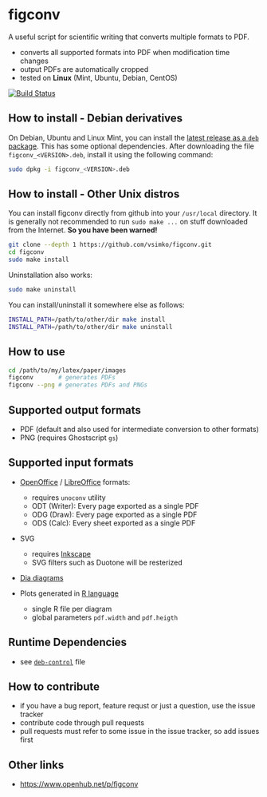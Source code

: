 # figconv
A useful script for scientific writing that converts multiple formats to PDF.

- converts all supported formats into PDF when modification time changes
- output PDFs are automatically cropped
- tested on **Linux** (Mint, Ubuntu, Debian, CentOS)

[![Build Status](https://travis-ci.org/vsimko/figconv.svg?branch=master)](https://travis-ci.org/vsimko/figconv)

## How to install - Debian derivatives

On Debian, Ubuntu and Linux Mint, you can install the [latest release as a `deb` package](https://github.com/vsimko/figconv/releases/latest). This has some optional dependencies.
After downloading the file `figconv_<VERSION>.deb`, install it using the following command:
```sh
sudo dpkg -i figconv_<VERSION>.deb
```

## How to install - Other Unix distros

You can install figconv directly from github into your `/usr/local` directory.
It is generally not recommended to run `sudo make ...` on stuff downloaded from the Internet.
**So you have been warned!**
```sh
git clone --depth 1 https://github.com/vsimko/figconv.git
cd figconv
sudo make install
```
Uninstallation also works:
```sh
sudo make uninstall
```

You can install/uninstall it somewhere else as follows:
```sh
INSTALL_PATH=/path/to/other/dir make install
INSTALL_PATH=/path/to/other/dir make uninstall
```

## How to use
```sh
cd /path/to/my/latex/paper/images
figconv       # generates PDFs
figconv --png # generates PDFs and PNGs
```

## Supported output formats
- PDF (default and also used for intermediate conversion to other formats)
- PNG (requires Ghostscript `gs`)

## Supported input formats

- [OpenOffice]() / [LibreOffice](https://www.libreoffice.org/) formats:
  - requires `unoconv` utility
  - ODT (Writer): Every page exported as a single PDF
  - ODG (Draw): Every page exported as a single PDF
  - ODS (Calc): Every sheet exported as a single PDF

- SVG
  - requires [Inkscape](https://inkscape.org)
  - SVG filters such as Duotone will be resterized

- [Dia diagrams](http://dia-installer.de/)

- Plots generated in [R language](https://www.r-project.org/)
  - single R file per diagram
  - global parameters `pdf.width` and `pdf.heigth`

## Runtime Dependencies
- see [`deb-control`](deb-control) file

## How to contribute
- if you have a bug report, feature requst or just a question, use the issue tracker
- contribute code through pull requests
- pull requests must refer to some issue in the issue tracker, so add issues first

## Other links
- https://www.openhub.net/p/figconv
